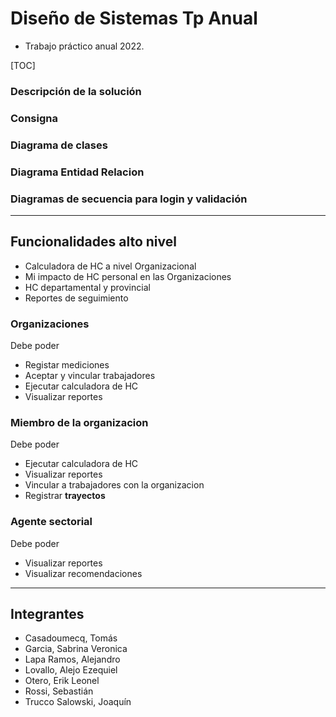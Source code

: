 # Diseño de Sistemas Tp Anual

* Trabajo práctico anual 2022.

[TOC]

### Descripción de la solución

### Consigna

### Diagrama de clases

### Diagrama Entidad Relacion

### Diagramas de secuencia para login y validación

****

## Funcionalidades alto nivel

* Calculadora de HC a nivel Organizacional
* Mi impacto de HC personal en las Organizaciones
* HC departamental y provincial
* Reportes de seguimiento

### Organizaciones

Debe poder
* Registar mediciones
* Aceptar y vincular trabajadores
* Ejecutar calculadora de HC
* Visualizar reportes

### Miembro de la organizacion

Debe poder
* Ejecutar calculadora de HC
* Visualizar reportes
* Vincular a trabajadores con la organizacion
* Registrar **trayectos**

### Agente sectorial

Debe poder
* Visualizar reportes
* Visualizar recomendaciones

*****

## Integrantes

* Casadoumecq, Tomás
* Garcia, Sabrina Veronica
* Lapa Ramos, Alejandro
* Lovallo, Alejo Ezequiel
* Otero, Erik Leonel
* Rossi, Sebastián
* Trucco Salowski, Joaquín





